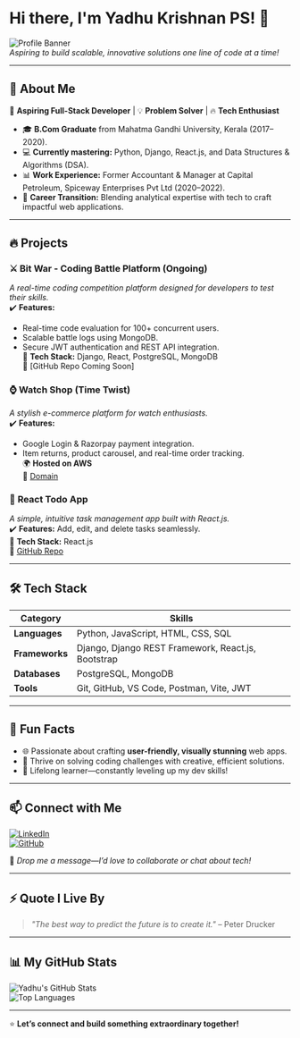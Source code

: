 # Hi there, I'm Yadhu Krishnan PS! 👋  

![Profile Banner](https://img.shields.io/badge/Full--Stack%20Developer-🚀-blue?style=for-the-badge)  
*Aspiring to build scalable, innovative solutions one line of code at a time!*

---

## 🌟 About Me  

🚀 **Aspiring Full-Stack Developer** | 💡 **Problem Solver** | 🔥 **Tech Enthusiast**  

- 🎓 **B.Com Graduate** from Mahatma Gandhi University, Kerala (2017–2020).  
- 💻 **Currently mastering:** Python, Django, React.js, and Data Structures & Algorithms (DSA).  
- 📊 **Work Experience:** Former Accountant & Manager at Capital Petroleum, Spiceway Enterprises Pvt Ltd (2020–2022).  
- 🔄 **Career Transition:** Blending analytical expertise with tech to craft impactful web applications.  

---

## 🔥 Projects  

### ⚔️ **Bit War - Coding Battle Platform (Ongoing)**  
*A real-time coding competition platform designed for developers to test their skills.*  
✔️ **Features:**  
  - Real-time code evaluation for 100+ concurrent users.  
  - Scalable battle logs using MongoDB.  
  - Secure JWT authentication and REST API integration.  
🔧 **Tech Stack:** Django, React, PostgreSQL, MongoDB  
🔗 [GitHub Repo Coming Soon]  

### ⌚ **Watch Shop (Time Twist)**  
*A stylish e-commerce platform for watch enthusiasts.*  
✔️ **Features:**  
  - Google Login & Razorpay payment integration.  
  - Item returns, product carousel, and real-time order tracking.  
🌍 **Hosted on AWS**  
🔗 [Domain](https://timetwist.shop/)  

### 📝 **React Todo App**  
*A simple, intuitive task management app built with React.js.*  
✔️ **Features:** Add, edit, and delete tasks seamlessly.  
🔧 **Tech Stack:** React.js  
🔗 [GitHub Repo](https://github.com/yadhuu06/react-todo-app)  

---

## 🛠️ Tech Stack  

| Category             | Skills                                      |
|----------------------|---------------------------------------------|
| **Languages**        | Python, JavaScript, HTML, CSS, SQL          |
| **Frameworks**       | Django, Django REST Framework, React.js, Bootstrap |
| **Databases**        | PostgreSQL, MongoDB                         |
| **Tools**            | Git, GitHub, VS Code, Postman, Vite, JWT    |

---

## 🌟 Fun Facts  

- 🌐 Passionate about crafting **user-friendly, visually stunning** web apps.  
- 🎯 Thrive on solving coding challenges with creative, efficient solutions.  
- 📖 Lifelong learner—constantly leveling up my dev skills!  

---

## 📫 Connect with Me  

[![LinkedIn](https://img.shields.io/badge/LinkedIn-blue?style=for-the-badge&logo=linkedin)](https://www.linkedin.com/in/yadhu-krishnan-2aa958300/)  
[![GitHub](https://img.shields.io/badge/GitHub-000?style=for-the-badge&logo=github)](https://github.com/yadhuu06)  

💌 *Drop me a message—I’d love to collaborate or chat about tech!*  

---

## ⚡ Quote I Live By  

> *"The best way to predict the future is to create it."* – Peter Drucker  

---

## 📊 My GitHub Stats  

![Yadhu's GitHub Stats](https://github-readme-stats.vercel.app/api?username=yadhuu06&show_icons=true&theme=radical)  
![Top Languages](https://github-readme-stats.vercel.app/api/top-langs/?username=yadhuu06&layout=compact&theme=radical)  

---



⭐ **Let’s connect and build something extraordinary together!**  
